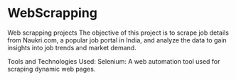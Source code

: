 # WebScrapping
Web scrapping projects 
The objective of this project is to scrape job 
details from Naukri.com, a popular job portal in 
India, and analyze the data to gain insights into job 
trends and market demand. 

Tools and Technologies Used: Selenium: A web 
automation tool used for scraping dynamic web pages.
